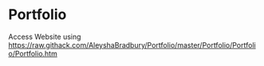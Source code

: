 # Portfolio
 
Access Website using https://raw.githack.com/AleyshaBradbury/Portfolio/master/Portfolio/Portfolio/Portfolio.htm
